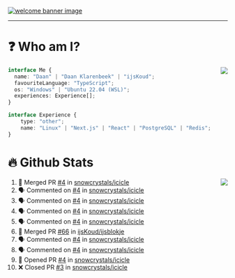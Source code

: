 <h1 align="center" style="display:none;"></h1>

<a href="https://ijskoud.dev/"><img src="https://cdn.ijskoud.dev/files/IIcds5oPKl.png" alt="welcome banner image" /></a>

---

# ❓ Who am I?

<img align="right" src="http://gh-stats.ijskoud.dev/api/top-langs?username=ijsKoud&cache_seconds=1800&layout=compact&hide_border=true&hide_rank=true&show_icons=true&theme=dark&title_color=ffffff&hide_border=true&locale=en" />

```typescript
interface Me {
  name: "Daan" | "Daan Klarenbeek" | "ijsKoud";
  favouriteLanguage: "TypeScript";
  os: "Windows" | "Ubuntu 22.04 (WSL)";
  experiences: Experience[];
}

interface Experience {
    type: "other";
    name: "Linux" | "Next.js" | "React" | "PostgreSQL" | "Redis";
}
```

# 🔥 Github Stats

<img align="right" src="http://gh-stats.ijskoud.dev/api? username=ijsKoud&cache_seconds=1800&hide_border=true&hide_rank=true&show_icons=true&theme=dark&title_color=ffffff&hide_border=true&locale=en">

<!--START_SECTION:activity-->
1. 🎉 Merged PR [#4](https://github.com/snowcrystals/icicle/pull/4) in [snowcrystals/icicle](https://github.com/snowcrystals/icicle)
2. 🗣 Commented on [#4](https://github.com/snowcrystals/icicle/issues/4) in [snowcrystals/icicle](https://github.com/snowcrystals/icicle)
3. 🗣 Commented on [#4](https://github.com/snowcrystals/icicle/issues/4) in [snowcrystals/icicle](https://github.com/snowcrystals/icicle)
4. 🗣 Commented on [#4](https://github.com/snowcrystals/icicle/issues/4) in [snowcrystals/icicle](https://github.com/snowcrystals/icicle)
5. 🗣 Commented on [#4](https://github.com/snowcrystals/icicle/issues/4) in [snowcrystals/icicle](https://github.com/snowcrystals/icicle)
6. 🎉 Merged PR [#66](https://github.com/ijsKoud/ijsblokje/pull/66) in [ijsKoud/ijsblokje](https://github.com/ijsKoud/ijsblokje)
7. 🗣 Commented on [#4](https://github.com/snowcrystals/icicle/issues/4) in [snowcrystals/icicle](https://github.com/snowcrystals/icicle)
8. 🗣 Commented on [#4](https://github.com/snowcrystals/icicle/issues/4) in [snowcrystals/icicle](https://github.com/snowcrystals/icicle)
9. 💪 Opened PR [#4](https://github.com/snowcrystals/icicle/pull/4) in [snowcrystals/icicle](https://github.com/snowcrystals/icicle)
10. ❌ Closed PR [#3](https://github.com/snowcrystals/icicle/pull/3) in [snowcrystals/icicle](https://github.com/snowcrystals/icicle)
<!--END_SECTION:activity-->

<h1 align="center" style="display:none;"></h1>
